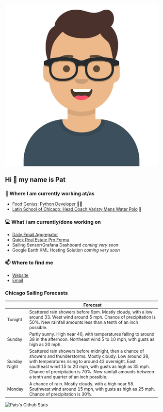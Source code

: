 [![Social banner for p-j-falconer](https://raw.githubusercontent.com/P-J-FALCONER/P-J-FALCONER/master/assets/avataaars.svg)](https://patfalconer.com/)
## Hi :wave: my name is Pat

### 💼 Where I am currently working at/as
- [Food Genius: Python Developer](https://getfoodgenius.com/) 🍔🐍
- [Latin School of Chicago: Head Coach Varisty Mens Water Polo](https://www.latinschool.org/) 🤽


### 💻 What i am currently/done working on
 - [Daily Email Aggregator](https://github.com/P-J-FALCONER/dott_daily_mail)
 - [Quick Real Estate Pro Forma](https://github.com/P-J-FALCONER/henry)
 - Sailing Sensor/Grafana Dashboard *coming very soon*
 - Google Earth KML Hosting Solution *coming very soon*

### 📫 Where to find me
 - [Website](https://patfalconer.com/)
 - [Email](mailto:patrick.j.falconer@gmail.com)


### Chicago Sailing Forecasts
|   | Forecast  |
|---|---|
| Tonight | Scattered rain showers before 9pm. Mostly cloudy, with a low around 33. West wind around 5 mph. Chance of precipitation is 50%. New rainfall amounts less than a tenth of an inch possible. |
| Sunday | Partly sunny. High near 40, with temperatures falling to around 38 in the afternoon. Northeast wind 5 to 10 mph, with gusts as high as 20 mph. |
| Sunday Night | Scattered rain showers before midnight, then a chance of showers and thunderstorms. Mostly cloudy. Low around 38, with temperatures rising to around 42 overnight. East southeast wind 15 to 20 mph, with gusts as high as 35 mph. Chance of precipitation is 70%. New rainfall amounts between a tenth and quarter of an inch possible. |
| Monday | A chance of rain. Mostly cloudy, with a high near 58. Southwest wind around 15 mph, with gusts as high as 25 mph. Chance of precipitation is 30%. |

![Pats's Github Stats](https://github-readme-stats.vercel.app/api?username=p-j-falconer&show_icons=true&theme=radical)
